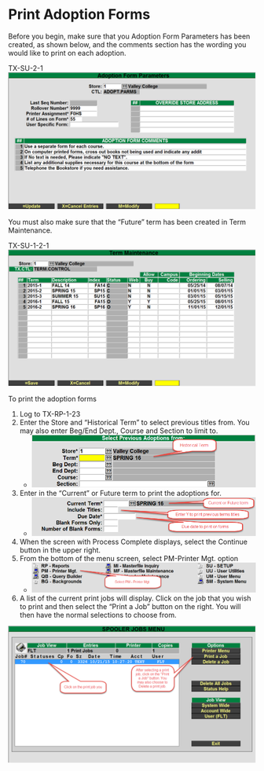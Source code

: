 # Print Adoption Forms

<PageHeader />

Before you begin, make sure that you Adoption Form Parameters has been created, as shown below, and the comments section has the wording you would like to print on each adoption.

TX-SU-2-1![](./word-image-420.png)

You must also make sure that the “Future” term has been created in Term Maintenance.

TX-SU-1-2-1![](./word-image-421.png)

To print the adoption forms

1. Log to TX-RP-1-23
2. Enter the Store and “Historical Term” to select previous titles from. You may also enter Beg/End Dept., Course and Section to limit to.
   - ![](./word-image-422.png)
3. Enter in the “Current” or Future term to print the adoptions for.
   - ![](./word-image-423.png)
4. When the screen with Process Complete displays, select the Continue button in the upper right.
5. From the bottom of the menu screen, select PM-Printer Mgt. option
   - ![](./word-image-424.png)
6. A list of the current print jobs will display. Click on the job that you wish to print and then select the “Print a Job” button on the right. You will then have the normal selections to choose from.

![](./word-image-425.png)

<PageFooter />

